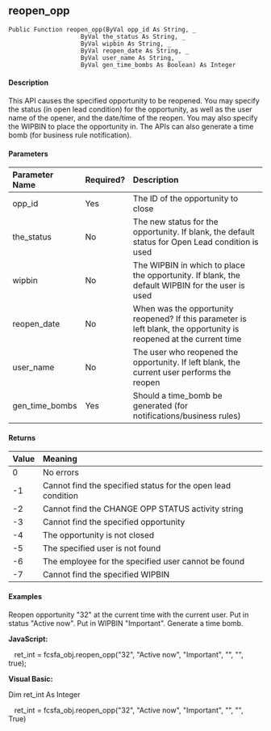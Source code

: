 reopen_opp
----------

```
Public Function reopen_opp(ByVal opp_id As String, _
                    ByVal the_status As String, _
                    ByVal wipbin As String, _
                    ByVal reopen_date As String, _
                    ByVal user_name As String, _
                    ByVal gen_time_bombs As Boolean) As Integer
```

#### Description

This API causes the specified opportunity to be reopened. You may specify the status (in open lead condition) for the opportunity, as well as the user name of the opener, and the date/time of the reopen. You may also specify the WIPBIN to place the opportunity in. The APIs can also generate a time bomb (for business rule notification).

#### Parameters

| Parameter Name | Required? | Description |
|:--- |:--- |:--- |
| opp_id | Yes | The ID of the opportunity to close |
| the_status | No | The new status for the opportunity. If blank, the default status for Open Lead condition is used |
| wipbin | No | The WIPBIN in which to place the opportunity. If blank, the default WIPBIN for the user is used |
| reopen_date | No | When was the opportunity reopened? If this parameter is left blank, the opportunity is reopened at the current time |
| user_name | No | The user who reopened the opportunity. If left blank, the current user performs the reopen |
| gen_time_bombs | Yes | Should a time_bomb be generated (for notifications/business rules) |

#### Returns

| Value | Meaning |
|:--- |:--- |
| 0 | No errors |
| -1 | Cannot find the specified status for the open lead condition |
| -2 | Cannot find the CHANGE OPP STATUS activity string |
| -3 | Cannot find the specified opportunity |
| -4 | The opportunity is not closed |
| -5 | The specified user is not found |
| -6 | The employee for the specified user cannot be found |
| -7 | Cannot find the specified WIPBIN |

#### Examples

 Reopen opportunity "32" at the current time with the current user. Put in status "Active now". Put in WIPBIN "Important". Generate a time bomb.

**JavaScript:**

   ret_int = fcsfa_obj.reopen_opp("32", "Active now", "Important", "", "", true);

**Visual Basic:**

Dim ret_int As Integer

   ret_int = fcsfa_obj.reopen_opp("32", "Active now", "Important", "", "", True)
